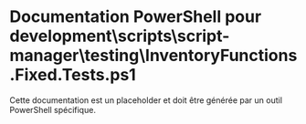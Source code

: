 # Documentation PowerShell pour development\scripts\script-manager\testing\InventoryFunctions.Fixed.Tests.ps1

Cette documentation est un placeholder et doit être générée par un outil PowerShell spécifique.
